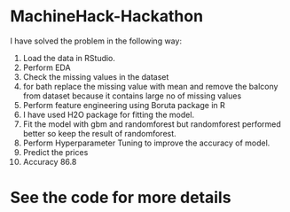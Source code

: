 # MachineHack-Hackathon

I have solved the problem in the following way:

1) Load the data in RStudio.
2) Perform EDA 
3) Check the missing values in the dataset
4) for bath replace the missing value with mean and remove the balcony from dataset because it contains large no of missing values
5) Perform feature engineering using Boruta package in R
6) I have used H2O package for fitting the model.
7) Fit the model with gbm and randomforest but randomforest performed better so keep the result of randomforest.
8) Perform Hyperparameter Tuning to improve the accuracy of model.
9) Predict the prices
10) Accuracy 86.8

# See the code for more details

